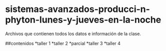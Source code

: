 # sistemas-avanzados-producci-n-phyton-lunes-y-jueves-en-la-noche
Archivos que contienen todos los datos e información de la clase.

##contenidos
*taller 1
*taller 2
*parcial 
*taller 3
*taller 4


